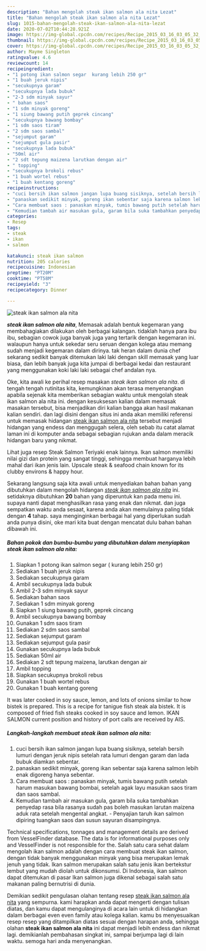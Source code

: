 ```yaml
---
description: "Bahan mengolah steak ikan salmon ala nita Lezat"
title: "Bahan mengolah steak ikan salmon ala nita Lezat"
slug: 1015-bahan-mengolah-steak-ikan-salmon-ala-nita-lezat
date: 2020-07-02T10:44:28.921Z
image: https://img-global.cpcdn.com/recipes/Recipe_2015_03_16_03_05_32_501_ffd19e20fd9aeba12fd6/751x532cq70/steak-ikan-salmon-ala-nita-foto-resep-utama.jpg
thumbnail: https://img-global.cpcdn.com/recipes/Recipe_2015_03_16_03_05_32_501_ffd19e20fd9aeba12fd6/751x532cq70/steak-ikan-salmon-ala-nita-foto-resep-utama.jpg
cover: https://img-global.cpcdn.com/recipes/Recipe_2015_03_16_03_05_32_501_ffd19e20fd9aeba12fd6/751x532cq70/steak-ikan-salmon-ala-nita-foto-resep-utama.jpg
author: Mayme Singleton
ratingvalue: 4.6
reviewcount: 14
recipeingredient:
- "1 potong ikan salmon segar  kurang lebih 250 gr"
- "1 buah jeruk nipis"
- "secukupnya garam"
- "secukupnya lada bubuk"
- "2-3 sdm minyak sayur"
- " bahan saos"
- "1 sdm minyak goreng"
- "1 siung bawang putih geprek cincang"
- "secukupnya bawang bombay"
- "1 sdm saos tiram"
- "2 sdm saos sambal"
- "sejumput garam"
- "sejumput gula pasir"
- "secukupnya lada bubuk"
- "50ml air"
- "2 sdt tepung maizena larutkan dengan air"
- " topping"
- "secukupnya brokoli rebus"
- "1 buah wortel rebus"
- "1 buah kentang goreng"
recipeinstructions:
- "cuci bersih ikan salmon jangan lupa buang sisiknya, setelah bersih lumuri dengan jeruk nipis setelah rata lumuri dengan garam dan lada bubuk diamkan sebentar."
- "panaskan sedikit minyak, goreng ikan sebentar saja karena salmon lebih enak digoreng hanya sebentar."
- "Cara membuat saos : panaskan minyak, tumis bawang putih setelah harum masukan bawang bombai, setelah agak layu masukan saos tiram dan saos sambal."
- "Kemudian tambah air masukan gula, garam bila suka tambahkan penyedap rasa bila rasanya sudah pas boleh masukan larutan maizena aduk rata setelah mengental angkat. Penyajian taruh ikan salmon dipiring tuangkan saos dan susun sayuran disampingnya."
categories:
- Resep
tags:
- steak
- ikan
- salmon

katakunci: steak ikan salmon 
nutrition: 205 calories
recipecuisine: Indonesian
preptime: "PT20M"
cooktime: "PT58M"
recipeyield: "3"
recipecategory: Dinner

---
```



![steak ikan salmon ala nita](https://img-global.cpcdn.com/recipes/Recipe_2015_03_16_03_05_32_501_ffd19e20fd9aeba12fd6/751x532cq70/steak-ikan-salmon-ala-nita-foto-resep-utama.jpg)

<b><i>steak ikan salmon ala nita</i></b>, Memasak adalah bentuk kegemaran yang membahagiakan dilakukan oleh berbagai kalangan. tidaklah hanya para ibu ibu, sebagian cowok juga banyak juga yang tertarik dengan kegemaran ini. walaupun hanya untuk sekedar seru seruan dengan kolega atau memang sudah menjadi kegemaran dalam dirinya. tak heran dalam dunia chef sekarang sedikit banyak ditemukan laki laki dengan skill memasak yang luar biasa, dan lebih banyak juga kita jumpai di berbagai kedai dan restaurant yang menggunakan koki laki laki sebagai chef andalan nya.

Oke, kita awali ke perihal resep masakan <i>steak ikan salmon ala nita</i>. di tengah tengah rutinitas kita, kemungkinan akan terasa menyenangkan apabila sejenak kita memberikan sebagian waktu untuk mengolah steak ikan salmon ala nita ini. dengan kesuksesan kalian dalam memasak masakan tersebut, bisa menjadikan diri kalian bangga akan hasil makanan kalian sendiri. dan lagi disini dengan situs ini anda akan memiliki referensi untuk memasak hidangan <u>steak ikan salmon ala nita</u> tersebut menjadi hidangan yang endess dan menggugah selera, oleh sebab itu catat alamat laman ini di komputer anda sebagai sebagian rujukan anda dalam meracik hidangan baru yang nikmat.

Lihat juga resep Steak Salmon Teriyaki enak lainnya. Ikan salmon memiliki nilai gizi dan protein yang sangat tinggi, sehingga membuat harganya lebih mahal dari ikan jenis lain. Upscale steak &amp; seafood chain known for its clubby environs &amp; happy hour.


Sekarang langsung saja kita awali untuk menyediakan bahan bahan yang dibutuhkan dalam mengolah hidangan <u><i>steak ikan salmon ala nita</i></u> ini. setidaknya dibutuhkan <b>20</b> bahan yang diperuntuk kan pada menu ini. supaya nanti dapat menghasilkan rasa yang enak dan nikmat. dan juga sempatkan waktu anda sesaat, karena anda akan memulainya paling tidak dengan <b>4</b> tahap. saya menginginkan berbagai hal yang diperlukan sudah anda punya disini, oke mari kita buat dengan mencatat dulu bahan bahan dibawah ini.

<!--inarticleads1-->

##### Bahan pokok dan bumbu-bumbu yang dibutuhkan dalam menyiapkan steak ikan salmon ala nita:

1. Siapkan 1 potong ikan salmon segar ( kurang lebih 250 gr)
1. Sediakan 1 buah jeruk nipis
1. Sediakan secukupnya garam
1. Ambil secukupnya lada bubuk
1. Ambil 2-3 sdm minyak sayur
1. Sediakan  bahan saos
1. Sediakan 1 sdm minyak goreng
1. Siapkan 1 siung bawang putih, geprek cincang
1. Ambil secukupnya bawang bombay
1. Gunakan 1 sdm saos tiram
1. Sediakan 2 sdm saos sambal
1. Sediakan sejumput garam
1. Sediakan sejumput gula pasir
1. Gunakan secukupnya lada bubuk
1. Sediakan 50ml air
1. Sediakan 2 sdt tepung maizena, larutkan dengan air
1. Ambil  topping
1. Siapkan secukupnya brokoli rebus
1. Gunakan 1 buah wortel rebus
1. Gunakan 1 buah kentang goreng


It was later cooked in soy sauce, lemon, and lots of onions similar to how bistek is prepared. This is a recipe for tanigue fish steak ala bistek. It is composed of fried fish steaks cooked in soy sauce and lemon. IKAN SALMON current position and history of port calls are received by AIS. 

<!--inarticleads2-->

##### Langkah-langkah membuat steak ikan salmon ala nita:

1. cuci bersih ikan salmon jangan lupa buang sisiknya, setelah bersih lumuri dengan jeruk nipis setelah rata lumuri dengan garam dan lada bubuk diamkan sebentar.
1. panaskan sedikit minyak, goreng ikan sebentar saja karena salmon lebih enak digoreng hanya sebentar.
1. Cara membuat saos : panaskan minyak, tumis bawang putih setelah harum masukan bawang bombai, setelah agak layu masukan saos tiram dan saos sambal.
1. Kemudian tambah air masukan gula, garam bila suka tambahkan penyedap rasa bila rasanya sudah pas boleh masukan larutan maizena aduk rata setelah mengental angkat. - Penyajian taruh ikan salmon dipiring tuangkan saos dan susun sayuran disampingnya.


Technical specifications, tonnages and management details are derived from VesselFinder database. The data is for informational purposes only and VesselFinder is not responsible for the. Salah satu cara sehat dalam mengolah ikan salmon adalah dengan cara membuat steak ikan salmon, dengan tidak banyak menggunakan minyak yang bisa merupakan lemak jenuh yang tidak. Ikan salmon merupakan salah satu jenis ikan bertekstur lembut yang mudah diolah untuk dikonsumsi. Di Indonesia, ikan salmon dapat ditemukan di pasar Ikan salmon juga dikenal sebagai salah satu makanan paling bernutrisi di dunia. 

Demikian sedikit pengulasan olahan tentang resep <u>steak ikan salmon ala nita</u> yang sempurna. kami harapkan anda dapat mengerti dengan tulisan diatas, dan kamu dapat mengulanginya di acara lain untuk di hidangkan dalam berbagai even even family atau kolega kalian. kamu bs menyesuaikan resep resep yang ditampilkan diatas sesuai dengan harapan anda, sehingga olahan <b>steak ikan salmon ala nita</b> ini dapat menjadi lebih endess dan nikmat lagi. demikianlah pembahasan singkat ini, sampai berjumpa lagi di lain waktu. semoga hari anda menyenangkan.
